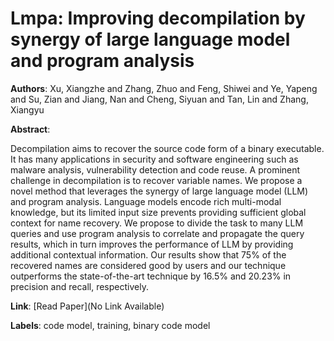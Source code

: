 # Lmpa: Improving decompilation by synergy of large language model and program analysis

**Authors**: Xu, Xiangzhe and Zhang, Zhuo and Feng, Shiwei and Ye, Yapeng and Su, Zian and Jiang, Nan and Cheng, Siyuan and Tan, Lin and Zhang, Xiangyu

**Abstract**:

Decompilation aims to recover the source code form of a binary executable. It has many applications in security and software engineering such as malware analysis, vulnerability detection and code reuse. A prominent challenge in decompilation is to recover variable names. We propose a novel method that leverages the synergy of large language model (LLM) and program analysis. Language models encode rich multi-modal knowledge, but its limited input size prevents providing sufficient global context for name recovery. We propose to divide the task to many LLM queries and use program analysis to correlate and propagate the query results, which in turn improves the performance of LLM by providing additional contextual information. Our results show that 75% of the recovered names are considered good by users and our technique outperforms the state-of-the-art technique by 16.5% and 20.23% in precision and recall, respectively.

**Link**: [Read Paper](No Link Available)

**Labels**: code model, training, binary code model
